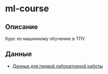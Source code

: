 # ml-course

## Описание

Курс по машинному обучению в ТПУ.

## Данные

* [Данные для первой лабораторной работы](https://www.kaggle.com/datasets/parisrohan/nyc-taxi-trip-duration)
